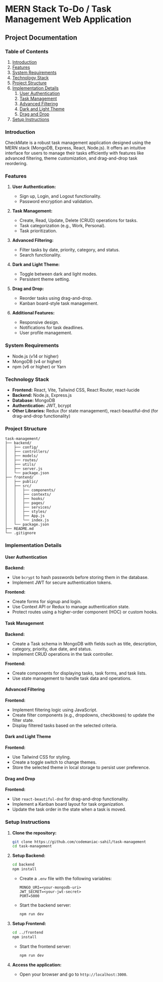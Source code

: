 # MERN Stack To-Do / Task Management Web Application

## Project Documentation

### Table of Contents
1. [Introduction](#introduction)
2. [Features](#features)
3. [System Requirements](#system-requirements)
4. [Technology Stack](#technology-stack)
5. [Project Structure](#project-structure)
6. [Implementation Details](#implementation-details)
    1. [User Authentication](#user-authentication)
    2. [Task Management](#task-management)
    3. [Advanced Filtering](#advanced-filtering)
    4. [Dark and Light Theme](#dark-and-light-theme)
    5. [Drag and Drop](#drag-and-drop)
7. [Setup Instructions](#setup-instructions)


### Introduction

CheckMate is a robust task management application designed using the MERN stack (MongoDB, Express, React, Node.js). It offers an intuitive interface for users to manage their tasks efficiently with features like advanced filtering, theme customization, and drag-and-drop task reordering.

### Features

1. **User Authentication:**
   - Sign up, Login, and Logout functionality.
   - Password encryption and validation.

2. **Task Management:**
   - Create, Read, Update, Delete (CRUD) operations for tasks.
   - Task categorization (e.g., Work, Personal).
   - Task prioritization.

3. **Advanced Filtering:**
   - Filter tasks by date, priority, category, and status.
   - Search functionality.

4. **Dark and Light Theme:**
   - Toggle between dark and light modes.
   - Persistent theme setting.

5. **Drag and Drop:**
   - Reorder tasks using drag-and-drop.
   - Kanban board-style task management.

6. **Additional Features:**
   - Responsive design.
   - Notifications for task deadlines.
   - User profile management.

### System Requirements

- Node.js (v14 or higher)
- MongoDB (v4 or higher)
- npm (v6 or higher) or Yarn

### Technology Stack

- **Frontend:** React, Vite, Tailwind CSS, React Router, react-lucide
- **Backend:** Node.js, Express.js
- **Database:** MongoDB
- **Authentication:** JWT, bcrypt
- **Other Libraries:** Redux (for state management), react-beautiful-dnd (for drag-and-drop functionality)

### Project Structure

```
task-management/
├── backend/
│   ├── config/
│   ├── controllers/
│   ├── models/
│   ├── routes/
│   ├── utils/
│   ├── server.js
│   └── package.json
├── frontend/
│   ├── public/
│   ├── src/
│   │   ├── components/
│   │   ├── contexts/
│   │   ├── hooks/
│   │   ├── pages/
│   │   ├── services/
│   │   ├── styles/
│   │   ├── App.js
│   │   └── index.js
│   └── package.json
├── README.md
└── .gitignore
```

### Implementation Details

#### User Authentication

**Backend:**
- Use `bcrypt` to hash passwords before storing them in the database.
- Implement JWT for secure authentication tokens.

**Frontend:**
- Create forms for signup and login.
- Use Context API or Redux to manage authentication state.
- Protect routes using a higher-order component (HOC) or custom hooks.

#### Task Management

**Backend:**
- Create a Task schema in MongoDB with fields such as title, description, category, priority, due date, and status.
- Implement CRUD operations in the task controller.

**Frontend:**
- Create components for displaying tasks, task forms, and task lists.
- Use state management to handle task data and operations.

#### Advanced Filtering

**Frontend:**
- Implement filtering logic using JavaScript.
- Create filter components (e.g., dropdowns, checkboxes) to update the filter state.
- Display filtered tasks based on the selected criteria.

#### Dark and Light Theme

**Frontend:**
- Use Tailwind CSS for styling.
- Create a toggle switch to change themes.
- Store the selected theme in local storage to persist user preference.

#### Drag and Drop

**Frontend:**
- Use `react-beautiful-dnd` for drag-and-drop functionality.
- Implement a Kanban board layout for task organization.
- Update the task order in the state when a task is moved.

### Setup Instructions

1. **Clone the repository:**
   ```bash
   git clone https://github.com/codemaniac-sahil/task-management
   cd task-management
   ```

2. **Setup Backend:**
   ```bash
   cd backend
   npm install
   ```

   - Create a `.env` file with the following variables:
     ```env
     MONGO_URI=<your-mongodb-uri>
     JWT_SECRET=<your-jwt-secret>
     PORT=5000
     ```

   - Start the backend server:
     ```bash
     npm run dev
     ```

3. **Setup Frontend:**
   ```bash
   cd ../frontend
   npm install
   ```

   - Start the frontend server:
     ```bash
     npm run dev
     ```

4. **Access the application:**
   - Open your browser and go to `http://localhost:3000`.

